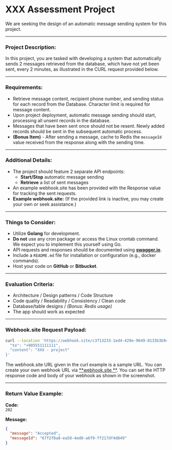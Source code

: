 # **XXX Assessment Project**

We are seeking the design of an automatic message sending system for this project.

---

### **Project Description:**

In this project, you are tasked with developing a system that automatically sends 2 messages retrieved from the
database, which have not yet been sent, every 2 minutes, as illustrated in the CURL request provided below.

---

### **Requirements:**

- Retrieve message content, recipient phone number, and sending status for each record from the Database. Character
  limit is required for message content.
- Upon project deployment, automatic message sending should start, processing all unsent records in the database.
- Messages that have been sent once should not be resent. Newly added records should be sent in the subsequent automatic
  process.
- **(Bonus Item)** - After sending a message, cache to Redis the `messageId` value received from the response along with
  the sending time.

---

### **Additional Details:**

- The project should feature 2 separate API endpoints:
    - **Start/Stop** automatic message sending
    - **Retrieve** a list of sent messages
- An example webhook.site has been provided with the Response value for tracking the sent requests.
- **Example webhook.site:** (If the provided link is inactive, you may create your own or seek assistance.)

---

### **Things to Consider:**

- Utilize **Golang** for development.
- **Do not** use any cron package or access the Linux crontab command. We expect you to implement this yourself using
  Go.
- API requests and responses should be documented using [**swagger.io**](https://swagger.io).
- Include a `README.md` file for installation or configuration (e.g., docker commands).
- Host your code on **GitHub** or **Bitbucket**.

---

### **Evaluation Criteria:**

- Architecture / Design patterns / Code Structure
- Code quality / Readability / Consistency / Clean code
- Database/table designs / *(Bonus: Redis usage)*
- The app should work as expected

---

### **Webhook.site Request Payload:**

```bash
curl --location 'https://webhook.site/c3f13233-1ed4-429e-9649-8133b3b9c9cd' --header 'Content-Type: application/json' --header 'x-ins-auth-key: INS.me1x9uMcyYGlhKKQVPoc.bO3j9aZwRTOcA2Ywo' --data '{
  "to": "+905551111111",
  "content": "XXX - project"
}'
```

The webhook.site URL given in the curl example is a sample URL. You can create your own webhook URL via [**webhook.site
**](https://webhook.site). You can set the HTTP response code and body of your webhook as shown in the screenshot.

---

### **Return Value Example:**

**Code:**  
`202`

**Message:**

```json
{
  "message": "Accepted",
  "messageId": "67f2f8a8-ea58-4ed0-a6f9-ff217df4d849"
}
```
